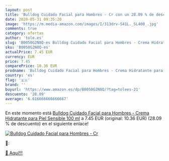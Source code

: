 ```yaml
---
layout: post
title: 'Bulldog Cuidado Facial para Hombres - Cr con un 28.09 % de descuento'
date: 2020-05-31 09:35:20
image: 'https://m.media-amazon.com/images/I/313drv-S41L._SL400_.jpg'
comments: true
category: ofertas
author: 'tole.es'
slug: 'B0050G2N8Q-es Bulldog Cuidado Facial para Hombres - Crema Hidratante...'
sku: 'B0050G2N8Q-es'
actualPrice: 7.45 EUR
currency: EUR
price: 7.45
comparePrice: 10.36 EUR
prodname: 'Bulldog Cuidado Facial para Hombres - Crema Hidratante para Piel Sensible  100 ml'
country: 'es'
flag: '🇪🇸'
brand: ''
buyurl: 'https://www.amazon.es/dp/B0050G2N8Q/?tag=tolees-21'
descuento: '28.09'
average: '6.616666666666667'
---
```


En este momento está [Bulldog Cuidado Facial para Hombres - Crema Hidratante para Piel Sensible  100 ml](https://www.amazon.es/dp/B0050G2N8Q/?tag=tolees-21) a 7.45 EUR (original: 10.36 EUR) (28.09 %  de descuento) en el siguiente enlace!

[![Bulldog Cuidado Facial para Hombres - Cr](https://m.media-amazon.com/images/I/313drv-S41L._SL400_.jpg)](https://www.amazon.es/dp/B0050G2N8Q/?tag=tolees-21)

🔎:


[🛒 Aquí!!!](https://www.amazon.es/dp/B0050G2N8Q/?tag=tolees-21)
